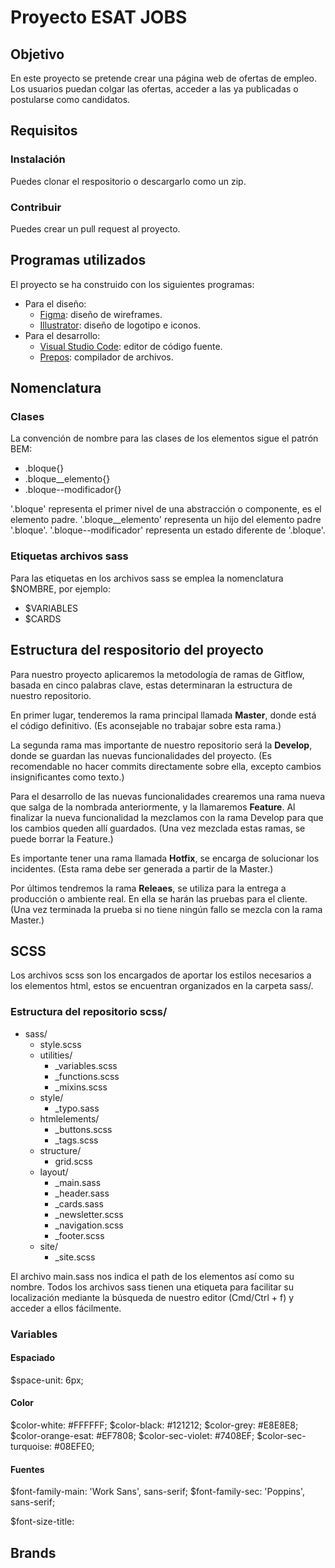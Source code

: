 # **Proyecto ESAT JOBS**

## **Objetivo**

En este proyecto se pretende crear una página web de ofertas de empleo. Los usuarios puedan colgar las ofertas, acceder a las ya publicadas o postularse como candidatos.

## **Requisitos**
### **Instalación**
Puedes clonar el respositorio o descargarlo como un zip.
### **Contribuir**
Puedes crear un pull request al proyecto.

## **Programas utilizados**
El proyecto se ha construido con los siguientes programas:
- Para el diseño: 
  - <a href="https://www.figma.com/">Figma</a>: diseño de wireframes.
  - <a href="https://www.adobe.com/products/illustrator.html">Illustrator</a>: diseño de logotipo e iconos.
- Para el desarrollo: 
  - <a href="https://code.visualstudio.com/">Visual Studio Code</a>: editor de código fuente.
  - <a href="https://prepros.io/">Prepos</a>: compilador de archivos.

## **Nomenclatura**

### **Clases**

La convención de nombre para las clases de los elementos sigue el patrón BEM:

- .bloque{}
- .bloque__elemento{}
- .bloque--modificador{}

'.bloque' representa el primer nivel de una abstracción o componente, es el elemento padre.
'.bloque__elemento' representa un hijo del elemento padre '.bloque'.
'.bloque--modificador' representa un estado diferente de '.bloque'.

<!-- Ejemplo sacado del proyecto -->

### **Etiquetas archivos sass**

Para las etiquetas en los archivos sass se emplea la nomenclatura $NOMBRE, por ejemplo:

- $VARIABLES
- $CARDS

## **Estructura del respositorio del proyecto**
Para nuestro proyecto aplicaremos la metodología de ramas de Gitflow, basada en cinco palabras clave, estas determinaran la estructura de nuestro repositorio.

En primer lugar, tenderemos la rama principal llamada **Master**, donde está el código definitivo. (Es aconsejable no trabajar sobre esta rama.)

La segunda rama mas importante de nuestro repositorio será la **Develop**, donde se guardan las nuevas funcionalidades del proyecto. (Es recomendable no hacer commits directamente sobre ella, excepto cambios insignificantes como texto.)

Para el desarrollo de las nuevas funcionalidades crearemos una rama nueva que salga de la nombrada anteriormente, y la llamaremos **Feature**. Al finalizar la nueva funcionalidad la mezclamos con la rama Develop para que los cambios queden allí guardados. (Una vez mezclada estas ramas, se puede borrar la Feature.)

Es importante tener una rama llamada **Hotfix**, se encarga de solucionar los incidentes. (Esta rama debe ser generada a partir de la Master.)

Por últimos tendremos la rama **Releaes**, se utiliza para la entrega a producción o ambiente real. En ella se harán las pruebas para el cliente. (Una vez terminada la prueba si no tiene ningún fallo se mezcla con la rama Master.)

## **SCSS**

Los archivos scss son los encargados de aportar los estilos necesarios a los elementos html, estos se encuentran organizados en la carpeta sass/.

### **Estructura del repositorio scss/**

- sass/
  - style.scss
  - utilities/
    - _variables.scss
    - _functions.scss
    - _mixins.scss
  - style/
    - _typo.sass
  - htmlelements/
    - _buttons.scss
    - _tags.scss
  - structure/
    - grid.scss
  - layout/
    - _main.sass
    - _header.sass
    - _cards.sass
    - _newsletter.scss
    - _navigation.scss
    - _footer.scss
  - site/
    - _site.scss

El archivo main.sass nos indica el path de los elementos así como su nombre. Todos los archivos sass tienen una etiqueta para facilitar su localización mediante la búsqueda de nuestro editor (Cmd/Ctrl + f) y acceder a ellos fácilmente.


### **Variables**

<!-- Aquí hay que explicar como se van a usar las variables y como se van a llamar, no creo que haya que ponerlas todas aquí si no algun ejemplo que sea ejemplo de uso y se vea clara la nomenclatura -->

#### **Espaciado**

$space-unit: 6px;

#### **Color**

$color-white: #FFFFFF;
$color-black: #121212;
$color-grey: #E8E8E8;
$color-orange-esat: #EF7808;
$color-sec-violet: #7408EF;
$color-sec-turquoise: #08EFE0;

#### **Fuentes**

$font-family-main: 'Work Sans', sans-serif;
$font-family-sec: 'Poppins', sans-serif;

$font-size-title:

## **Brands**
